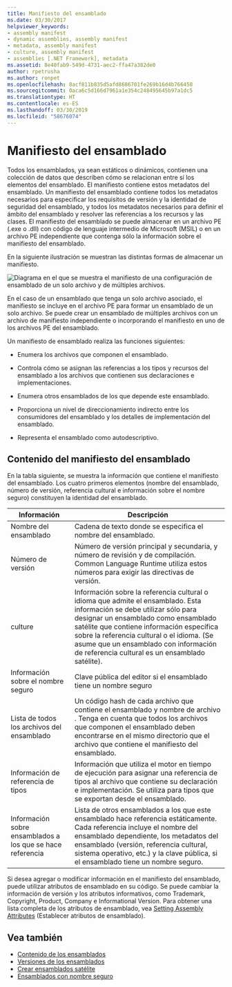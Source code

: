 ```yaml
---
title: Manifiesto del ensamblado
ms.date: 03/30/2017
helpviewer_keywords:
- assembly manifest
- dynamic assemblies, assembly manifest
- metadata, assembly manifest
- culture, assembly manifest
- assemblies [.NET Framework], metadata
ms.assetid: 8e40fab9-549d-4731-aec2-ffa47a382de0
author: rpetrusha
ms.author: ronpet
ms.openlocfilehash: 8acf811b835d5afd8686701fe269b16d4b766458
ms.sourcegitcommit: 0aca6c5d166d7961a1e354c248495645b97a1dc5
ms.translationtype: HT
ms.contentlocale: es-ES
ms.lasthandoff: 03/30/2019
ms.locfileid: "58676074"
---
```

# <a name="assembly-manifest"></a>Manifiesto del ensamblado
Todos los ensamblados, ya sean estáticos o dinámicos, contienen una colección de datos que describen cómo se relacionan entre sí los elementos del ensamblado. El manifiesto contiene estos metadatos del ensamblado. Un manifiesto del ensamblado contiene todos los metadatos necesarios para especificar los requisitos de versión y la identidad de seguridad del ensamblado, y todos los metadatos necesarios para definir el ámbito del ensamblado y resolver las referencias a los recursos y las clases. El manifiesto del ensamblado se puede almacenar en un archivo PE (.exe o .dll) con código de lenguaje intermedio de Microsoft (MSIL) o en un archivo PE independiente que contenga sólo la información sobre el manifiesto del ensamblado.  
  
 En la siguiente ilustración se muestran las distintas formas de almacenar un manifiesto.  
  
 ![Diagrama en el que se muestra el manifiesto de una configuración de ensamblado de un solo archivo y de múltiples archivos.](./media/assembly-manifest/assembly-types-diagram.gif)  
  
 En el caso de un ensamblado que tenga un solo archivo asociado, el manifiesto se incluye en el archivo PE para formar un ensamblado de un solo archivo. Se puede crear un ensamblado de múltiples archivos con un archivo de manifiesto independiente o incorporando el manifiesto en uno de los archivos PE del ensamblado.  
  
 Un manifiesto de ensamblado realiza las funciones siguientes:  
  
-   Enumera los archivos que componen el ensamblado.  
  
-   Controla cómo se asignan las referencias a los tipos y recursos del ensamblado a los archivos que contienen sus declaraciones e implementaciones.  
  
-   Enumera otros ensamblados de los que depende este ensamblado.  
  
-   Proporciona un nivel de direccionamiento indirecto entre los consumidores del ensamblado y los detalles de implementación del ensamblado.  
  
-   Representa el ensamblado como autodescriptivo.  
  
## <a name="assembly-manifest-contents"></a>Contenido del manifiesto del ensamblado  
 En la tabla siguiente, se muestra la información que contiene el manifiesto del ensamblado. Los cuatro primeros elementos (nombre del ensamblado, número de versión, referencia cultural e información sobre el nombre seguro) constituyen la identidad del ensamblado.  
  
|Información|Descripción|  
|-----------------|-----------------|  
|Nombre del ensamblado|Cadena de texto donde se especifica el nombre del ensamblado.|  
|Número de versión|Número de versión principal y secundaria, y número de revisión y de compilación. Common Language Runtime utiliza estos números para exigir las directivas de versión.|  
|culture|Información sobre la referencia cultural o idioma que admite el ensamblado. Esta información se debe utilizar sólo para designar un ensamblado como ensamblado satélite que contiene información específica sobre la referencia cultural o el idioma. (Se asume que un ensamblado con información de referencia cultural es un ensamblado satélite).|  
|Información sobre el nombre seguro|Clave pública del editor si el ensamblado tiene un nombre seguro|  
|Lista de todos los archivos del ensamblado|Un código hash de cada archivo que contiene el ensamblado y nombre de archivo . Tenga en cuenta que todos los archivos que componen el ensamblado deben encontrarse en el mismo directorio que el archivo que contiene el manifiesto del ensamblado.|  
|Información de referencia de tipos|Información que utiliza el motor en tiempo de ejecución para asignar una referencia de tipos al archivo que contiene su declaración e implementación. Se utiliza para tipos que se exportan desde el ensamblado.|  
|Información sobre ensamblados a los que se hace referencia|Lista de otros ensamblados a los que este ensamblado hace referencia estáticamente. Cada referencia incluye el nombre del ensamblado dependiente, los metadatos del ensamblado (versión, referencia cultural, sistema operativo, etc.) y la clave pública, si el ensamblado tiene un nombre seguro.|  
  
 Si desea agregar o modificar información en el manifiesto del ensamblado, puede utilizar atributos de ensamblado en su código. Se puede cambiar la información de versión y los atributos informativos, como Trademark, Copyright, Product, Company e Informational Version. Para obtener una lista completa de los atributos de ensamblado, vea [Setting Assembly Attributes](../../../docs/framework/app-domains/set-assembly-attributes.md) (Establecer atributos de ensamblado).  
  
## <a name="see-also"></a>Vea también
- [Contenido de los ensamblados](../../../docs/framework/app-domains/assembly-contents.md)
- [Versiones de los ensamblados](../../../docs/framework/app-domains/assembly-versioning.md)
- [Crear ensamblados satélite](../../../docs/framework/resources/creating-satellite-assemblies-for-desktop-apps.md)
- [Ensamblados con nombre seguro](../../../docs/framework/app-domains/strong-named-assemblies.md)
